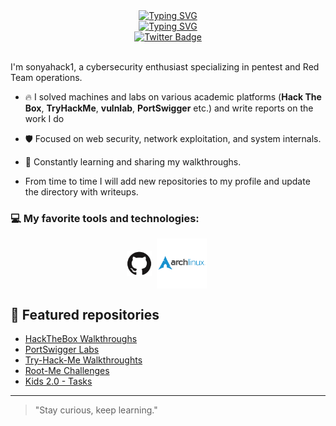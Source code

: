 <div align="center">
 <a href="https://git.io/typing-svg"><img src="https://readme-typing-svg.herokuapp.com?font=Fira+Code&duration=4000&pause=400&color=7B7EEE&center=true&vCenter=true&width=435&lines=Red+Team+%7C+cybersecurity+%7C+pentest" alt="Typing SVG" /></a>
</div>

<div align="center">
 <a href="https://git.io/typing-svg"><img src="https://readme-typing-svg.herokuapp.com?font=Fira+Code&duration=4000&pause=400&color=EE3028&center=true&vCenter=true&width=435&lines=sonyahack1" alt="Typing SVG" /></a>
</div>

<div align="center" id="badges">
  <a href="https://x.com/sonyaflower995">
    <img src="https://img.shields.io/badge/Twitter-blue?style=for-the-badge&logo=twitter&logoColor=white" alt="Twitter Badge"/>
  </a>
</div>

<div align="center"><img src="https://komarev.com/ghpvc/?username=sonyahack1&style=plastic&color=blueviolet" alt=""/></div>

I'm sonyahack1, a cybersecurity enthusiast specializing in pentest and Red Team operations.

- 🔥 I solved machines and labs on various academic platforms (**Hack The Box**, **TryHackMe**, **vulnlab**, **PortSwigger** etc.) and write reports on the work I do
- 🛡️ Focused on web security, network exploitation, and system internals.
- 🚀 Constantly learning and sharing my walkthroughs.

- From time to time I will add new repositories to my profile and update the directory with writeups.
 
### 💻 My favorite tools and technologies:

<div align="center">
 <img src="https://github.com/devicons/devicon/blob/master/icons/github/github-original.svg" title="github" alt="github" width="40" height="40" align="center"/>&nbsp;
 <img src="https://github.com/devicons/devicon/blob/master/icons/archlinux/archlinux-original-wordmark.svg" title="arch" alt="arch" width="80" height="80" align="center"/>&nbsp;
</div>

## 📌 Featured repositories

- [HackTheBox Walkthroughs](https://github.com/sonyahack1/HackTheBox)
- [PortSwigger Labs](https://github.com/sonyahack1/PortSwigger)
- [Try-Hack-Me Walkthroughts](https://github.com/sonyahack1/Try-Hack-Me)
- [Root-Me Challenges](https://github.com/sonyahack1/Root-Me)
- [Kids 2.0 - Tasks](https://github.com/sonyahack1/kids_2.0-Tasks)

---
> "Stay curious, keep learning."
